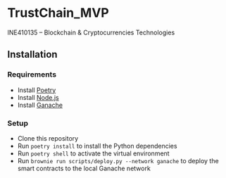 # TrustChain_MVP
INE410135 – Blockchain &amp; Cryptocurrencies Technologies


## Installation

### Requirements

- Install [Poetry](https://python-poetry.org/docs/#installation)
- Install [Node.js](https://nodejs.org/en/download/)
- Install [Ganache](https://github.com/trufflesuite/ganache)

### Setup

- Clone this repository
- Run `poetry install` to install the Python dependencies
- Run `poetry shell` to activate the virtual environment
- Run `brownie run scripts/deploy.py --network ganache` to deploy the smart contracts to the local Ganache network